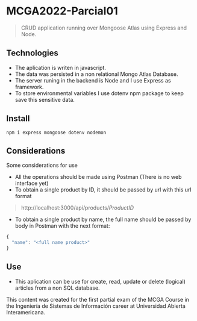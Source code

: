 # MCGA2022-Parcial01

> CRUD application running over Mongoose Atlas using Express and Node.

## Technologies

- The aplication is writen in javascript.
- The data was persisted in a non relational Mongo Atlas Database.
- The server runing in the backend is Node and I use Express as framework.
- To store environmental variables I use dotenv npm package to keep save this sensitive data.

## Install

`npm i express mongoose dotenv nodemon`

## Considerations

Some considerations for use

- All the operations should be made using Postman (There is no web interface yet)
- To obtain a single product by ID, it should be passed by url with this url format

> http://localhost:3000/api/products/_ProductID_

- To obtain a single product by name, the full name should be passed by body in Postman with the next format:

```javascript
{
  "name": "<full name product>"
}

```

## Use

- This aplication can be use for create, read, update or delete (logical) articles from a non SQL database.

This content was created for the first partial exam of the MCGA Course in the Ingeniería de Sistemas de Información career at Universidad Abierta Interamericana.
